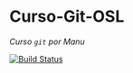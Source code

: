 Curso-Git-OSL
=============

*Curso `git` por Manu*

[![Build Status](https://travis-ci.org/oslugr/repo-ejemplo.svg?branch=master)](https://travis-ci.org/Makova/Curso-Git-OSL/builds)
